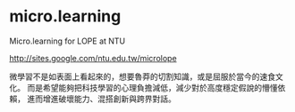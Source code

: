 # micro.learning
Micro.learning for LOPE at NTU

http://sites.google.com/ntu.edu.tw/microlope

微學習不是如表面上看起來的，想要魯莽的切割知識，或是屈服於當今的速食文化。
而是希望能夠把科技學習的心理負擔減低，減少對於高度穩定假說的懵懂依賴，
進而增進破壞能力、混搭創新與跨界對話。 
